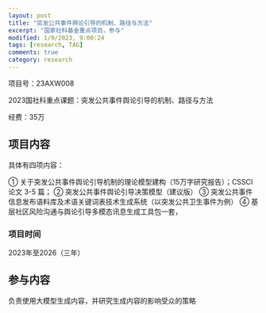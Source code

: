 ```yaml
---
layout: post
title: "突发公共事件舆论引导的机制、路径与方法"
excerpt: "国家社科基金重点项目，参与"
modified: 1/9/2023, 9:00:24
tags: [research, TAG]
comments: true
category: research
---
```




项目号：23AXW008

2023国社科重点课题：突发公共事件舆论引导的机制、路径与方法

经费：35万

## 项目内容

具体有四项内容：

① 关于突发公共事件舆论引导机制的理论模型建构（15万字研究报告）；CSSCI 论文 3-5 篇；
② 突发公共事件舆论引导决策模型（建议版）
③ 突发公共事件信息发布语料库及术语关键词表技术生成系统（以突发公共卫生事件为例）
④ 基层社区风险沟通与舆论引导多模态讯息生成工具包一套，

### 项目时间

2023年至2026（三年）



## 参与内容

负责使用大模型生成内容，并研究生成内容的影响受众的策略
